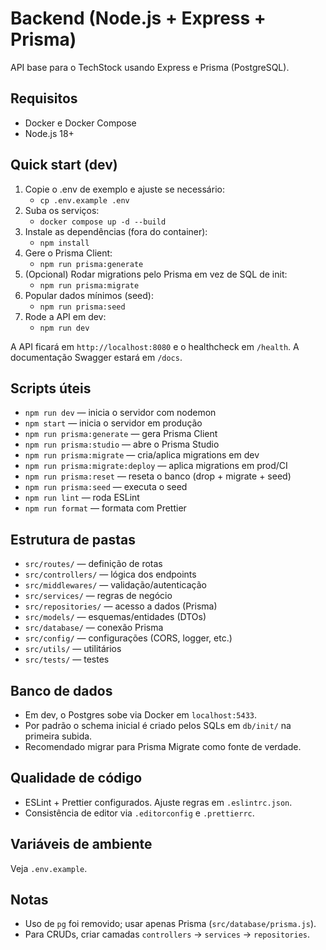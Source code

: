 # Backend (Node.js + Express + Prisma)

API base para o TechStock usando Express e Prisma (PostgreSQL).

## Requisitos
- Docker e Docker Compose
- Node.js 18+

## Quick start (dev)
1. Copie o .env de exemplo e ajuste se necessário:
   - `cp .env.example .env`
2. Suba os serviços:
   - `docker compose up -d --build`
3. Instale as dependências (fora do container):
   - `npm install`
4. Gere o Prisma Client:
   - `npm run prisma:generate`
5. (Opcional) Rodar migrations pelo Prisma em vez de SQL de init:
   - `npm run prisma:migrate`
6. Popular dados mínimos (seed):
   - `npm run prisma:seed`
7. Rode a API em dev:
   - `npm run dev`

A API ficará em `http://localhost:8080` e o healthcheck em `/health`. A documentação Swagger estará em `/docs`.

## Scripts úteis
- `npm run dev` — inicia o servidor com nodemon
- `npm start` — inicia o servidor em produção
- `npm run prisma:generate` — gera Prisma Client
- `npm run prisma:studio` — abre o Prisma Studio
- `npm run prisma:migrate` — cria/aplica migrations em dev
- `npm run prisma:migrate:deploy` — aplica migrations em prod/CI
- `npm run prisma:reset` — reseta o banco (drop + migrate + seed)
- `npm run prisma:seed` — executa o seed
- `npm run lint` — roda ESLint
- `npm run format` — formata com Prettier

## Estrutura de pastas
- `src/routes/` — definição de rotas
- `src/controllers/` — lógica dos endpoints
- `src/middlewares/` — validação/autenticação
- `src/services/` — regras de negócio
- `src/repositories/` — acesso a dados (Prisma)
- `src/models/` — esquemas/entidades (DTOs)
- `src/database/` — conexão Prisma
- `src/config/` — configurações (CORS, logger, etc.)
- `src/utils/` — utilitários
- `src/tests/` — testes

## Banco de dados
- Em dev, o Postgres sobe via Docker em `localhost:5433`.
- Por padrão o schema inicial é criado pelos SQLs em `db/init/` na primeira subida.
- Recomendado migrar para Prisma Migrate como fonte de verdade.

## Qualidade de código
- ESLint + Prettier configurados. Ajuste regras em `.eslintrc.json`.
- Consistência de editor via `.editorconfig` e `.prettierrc`.

## Variáveis de ambiente
Veja `.env.example`.

## Notas
- Uso de `pg` foi removido; usar apenas Prisma (`src/database/prisma.js`).
- Para CRUDs, criar camadas `controllers` -> `services` -> `repositories`.
